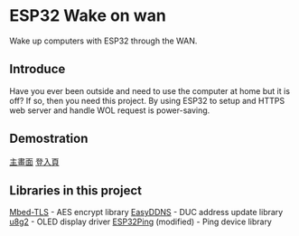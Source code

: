 # ESP32 Wake on wan
Wake up computers with ESP32 through the WAN.

## Introduce
Have you ever been outside and need to use the computer
at home but it is off? If so, then you need this project.
By using ESP32 to setup and HTTPS web server and handle WOL
request is power-saving.

## Demostration
[主畫面](https://yfhd-osu.github.io/ESP32-WOW/WebUI/index.html)
[登入頁](https://yfhd-osu.github.io/ESP32-WOW/WebUI/login.html)

## Libraries in this project
[Mbed-TLS](https://github.com/Mbed-TLS/mbedtls) - AES encrypt library
[EasyDDNS](https://github.com/ayushsharma82/EasyDDNS) - DUC address update library
[u8g2](https://github.com/olikraus/u8g2) - OLED display driver
[ESP32Ping](https://github.com/marian-craciunescu/ESP32Ping) (modified) - Ping device library
